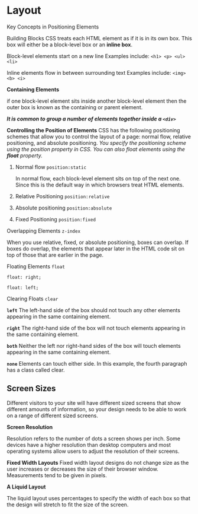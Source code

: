 # Layout

Key Concepts in
Positioning Elements

Building Blocks
CSS treats each HTML element as if it is in its
own box. This box will either be a block-level
box or an **inline box**.

Block-level elements
start on a new line
Examples include:
`<h1> <p> <ul> <li>`

Inline elements
flow in between
surrounding text
Examples include:
`<img> <b> <i>`

**Containing Elements**

if one block-level element sits inside another
block-level element then the outer box is
known as the containing or parent element.

***It is common to group a number of elements together inside a `<div>`***

**Controlling the Position of Elements**
CSS has the following positioning schemes that allow you to control
the layout of a page: normal flow, relative positioning, and absolute
positioning. *You specify the positioning scheme using the position
property in CSS. You can also float elements using the **float** property.*

1. Normal flow  `position:static`

    In normal flow, each block-level
element sits on top of the next
one. Since this is the default
way in which browsers treat
HTML elements.

2. Relative Positioning `position:relative`
3. Absolute positioning `position:absolute`
4. Fixed Positioning
`position:fixed`

Overlapping Elements  `z-index`

When you use relative, fixed, or
absolute positioning, boxes can
overlap. If boxes do overlap, the
elements that appear later in the
HTML code sit on top of those
that are earlier in the page.

Floating Elements `float`

`float: right;`

`float: left;`


Clearing Floats
`clear`

**`left`**
The left-hand side of the box
should not touch any other
elements appearing in the same
containing element.

**`right`**
The right-hand side of the
box will not touch elements
appearing in the same containing
element.

**`both`**
Neither the left nor right-hand
sides of the box will touch
elements appearing in the same
containing element.

**`none`**
Elements can touch either side.
In this example, the fourth
paragraph has a class called
clear. 

## Screen Sizes
Different visitors to your site will have different sized screens that show
different amounts of information, so your design needs to be able to
work on a range of different sized screens.


**Screen Resolution**

Resolution refers to the number of dots a screen shows per inch. Some
devices have a higher resolution than desktop computers and most
operating systems allow users to adjust the resolution of their screens.

**Fixed Width Layouts**
Fixed width layout
designs do not
change size as the
user increases
or decreases
the size of their
browser window.
Measurements tend
to be given in pixels.


**A Liquid Layout**

The liquid layout uses
percentages to specify the width
of each box so that the design
will stretch to fit the size of the
screen.

